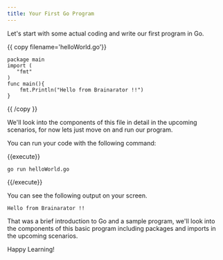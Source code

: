 ```yaml
---
title: Your First Go Program
---
```

Let's start with some actual coding and write our first program in Go.

{{ copy filename='helloWorld.go'}}
```
package main
import (
   "fmt"
)
func main(){
    fmt.Println("Hello from Brainarator !!")
}
```
{{ /copy }}

We'll look into the components of this file in detail in the upcoming scenarios, for now lets just move on and run our program.

You can run your code with the following command:

{{execute}}
```
go run helloWorld.go
```
{{/execute}}

You can see the following output on your screen.

```
Hello from Brainarator !!
```

That was a brief introduction to Go and a sample program, we'll look into the components of this basic program including packages and imports in the upcoming scenarios.

Happy Learning!

